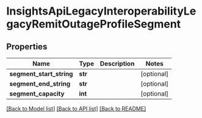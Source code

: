 # InsightsApiLegacyInteroperabilityLegacyRemitOutageProfileSegment

## Properties
Name | Type | Description | Notes
------------ | ------------- | ------------- | -------------
**segment_start_string** | **str** |  | [optional] 
**segment_end_string** | **str** |  | [optional] 
**segment_capacity** | **int** |  | [optional] 

[[Back to Model list]](../README.md#documentation-for-models) [[Back to API list]](../README.md#documentation-for-api-endpoints) [[Back to README]](../README.md)


